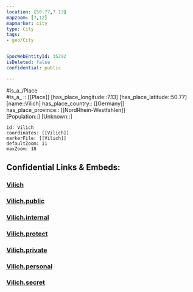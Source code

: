 ```yaml
---
location: [50.77,7.13] 
mapzoom: [7,12] 
mapmarker: city 
type: City
tags:
- geo/City


SpocWebEntityId: 35292
isDeleted: false
confidential: public

---
```

#is_a_/Place  
#is_a_ :: [[Place]] 
[has_place_longitude::7.13] 
[has_place_latitude::50.77] 
[name::Vilich] 
has_place_country:: [[Germany]]  
has_place_province:: [[NordRhein-Westfahlen]]  
[Population::] 
[Unknown::] 


```leaflet
id: Vilich
coordinates: [[Vilich]] 
markerFile: [[Vilich]] 
defaultZoom: 11 
maxZoom: 18
```


## Confidential Links & Embeds: 

### [Vilich](/_Standards/Earth/Continent/Europe/Europe~Central/Germany/Germany~West/Nordrhein-Westfalen/counties~NW/Bonn/Vilich.md) 

### [Vilich.public](/_public/Earth/Continent/Europe/Europe~Central/Germany/Germany~West/Nordrhein-Westfalen/counties~NW/Bonn/Vilich.public.md) 

### [Vilich.internal](/_internal/Earth/Continent/Europe/Europe~Central/Germany/Germany~West/Nordrhein-Westfalen/counties~NW/Bonn/Vilich.internal.md) 

### [Vilich.protect](/_protect/Earth/Continent/Europe/Europe~Central/Germany/Germany~West/Nordrhein-Westfalen/counties~NW/Bonn/Vilich.protect.md) 

### [Vilich.private](/_private/Earth/Continent/Europe/Europe~Central/Germany/Germany~West/Nordrhein-Westfalen/counties~NW/Bonn/Vilich.private.md) 

### [Vilich.personal](/_personal/Earth/Continent/Europe/Europe~Central/Germany/Germany~West/Nordrhein-Westfalen/counties~NW/Bonn/Vilich.personal.md) 

### [Vilich.secret](/_secret/Earth/Continent/Europe/Europe~Central/Germany/Germany~West/Nordrhein-Westfalen/counties~NW/Bonn/Vilich.secret.md)

